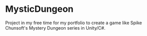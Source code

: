 # MysticDungeon
Project in my free time for my portfolio to create a game like Spike Chunsoft's Mystery Dungeon series in Unity/C#.
